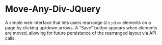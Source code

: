 # Move-Any-Div-JQuery
A simple web interface that lets users rearrange `&lt;div>` elements on a page by clicking up/down arrows. A "Save" button appears when elements are moved, allowing for future persistence of the rearranged layout via API calls.

